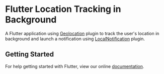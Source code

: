 # Flutter Location Tracking in Background

A Flutter application using [Geolocation](https://pub.dev/packages/geolocation) plugin to track the user's location in background and launch a notification using [LocalNotification](https://pub.dev/packages/local_notifications) plugin.

## Getting Started

For help getting started with Flutter, view our online
[documentation](http://flutter.io/).
